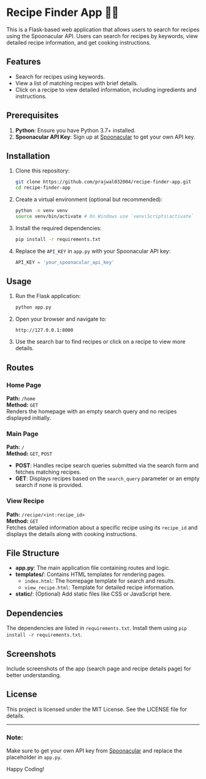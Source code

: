 # Recipe Finder App 🥞🍩

This is a Flask-based web application that allows users to search for recipes using the Spoonacular API. Users can search for recipes by keywords, view detailed recipe information, and get cooking instructions.

## Features

- Search for recipes using keywords.
- View a list of matching recipes with brief details.
- Click on a recipe to view detailed information, including ingredients and instructions.

## Prerequisites

1. **Python**: Ensure you have Python 3.7+ installed.
2. **Spoonacular API Key**: Sign up at [Spoonacular](https://spoonacular.com/food-api) to get your own API key.

## Installation

1. Clone this repository:
   ```bash
   git clone https://github.com/prajwal032004/recipe-finder-app.git
   cd recipe-finder-app
   ```

2. Create a virtual environment (optional but recommended):
   ```bash
   python -m venv venv
   source venv/bin/activate # On Windows use `venv\Scripts\activate`
   ```

3. Install the required dependencies:
   ```bash
   pip install -r requirements.txt
   ```

4. Replace the `API_KEY` in `app.py` with your Spoonacular API key:
   ```python
   API_KEY = 'your_spoonacular_api_key'
   ```

## Usage

1. Run the Flask application:
   ```bash
   python app.py
   ```

2. Open your browser and navigate to:
   ```
   http://127.0.0.1:8000
   ```

3. Use the search bar to find recipes or click on a recipe to view more details.

## Routes

### Home Page
**Path:** `/home`  
**Method:** `GET`  
Renders the homepage with an empty search query and no recipes displayed initially.

### Main Page
**Path:** `/`  
**Method:** `GET`, `POST`  
- **POST**: Handles recipe search queries submitted via the search form and fetches matching recipes.
- **GET**: Displays recipes based on the `search_query` parameter or an empty search if none is provided.

### View Recipe
**Path:** `/recipe/<int:recipe_id>`  
**Method:** `GET`  
Fetches detailed information about a specific recipe using its `recipe_id` and displays the details along with cooking instructions.

## File Structure

- **app.py**: The main application file containing routes and logic.
- **templates/**: Contains HTML templates for rendering pages.
  - `index.html`: The homepage template for search and results.
  - `view_recipe.html`: Template for detailed recipe information.
- **static/**: (Optional) Add static files like CSS or JavaScript here.

## Dependencies

The dependencies are listed in `requirements.txt`. Install them using `pip install -r requirements.txt`.

## Screenshots

Include screenshots of the app (search page and recipe details page) for better understanding.

## License

This project is licensed under the MIT License. See the LICENSE file for details.

---

### Note:
Make sure to get your own API key from [Spoonacular](https://spoonacular.com/food-api) and replace the placeholder in `app.py`.

Happy Coding!

